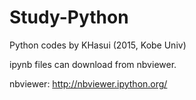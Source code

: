 # Study-Python

Python codes by KHasui (2015, Kobe Univ)

ipynb files can download from nbviewer.

nbviewer: http://nbviewer.ipython.org/
